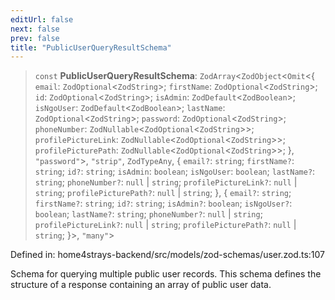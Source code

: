 ```yaml
---
editUrl: false
next: false
prev: false
title: "PublicUserQueryResultSchema"
---
```


> `const` **PublicUserQueryResultSchema**: `ZodArray`\<`ZodObject`\<`Omit`\<\{ `email`: `ZodOptional`\<`ZodString`\>; `firstName`: `ZodOptional`\<`ZodString`\>; `id`: `ZodOptional`\<`ZodString`\>; `isAdmin`: `ZodDefault`\<`ZodBoolean`\>; `isNgoUser`: `ZodDefault`\<`ZodBoolean`\>; `lastName`: `ZodOptional`\<`ZodString`\>; `password`: `ZodOptional`\<`ZodString`\>; `phoneNumber`: `ZodNullable`\<`ZodOptional`\<`ZodString`\>\>; `profilePictureLink`: `ZodNullable`\<`ZodOptional`\<`ZodString`\>\>; `profilePicturePath`: `ZodNullable`\<`ZodOptional`\<`ZodString`\>\>; \}, `"password"`\>, `"strip"`, `ZodTypeAny`, \{ `email?`: `string`; `firstName?`: `string`; `id?`: `string`; `isAdmin`: `boolean`; `isNgoUser`: `boolean`; `lastName?`: `string`; `phoneNumber?`: `null` \| `string`; `profilePictureLink?`: `null` \| `string`; `profilePicturePath?`: `null` \| `string`; \}, \{ `email?`: `string`; `firstName?`: `string`; `id?`: `string`; `isAdmin?`: `boolean`; `isNgoUser?`: `boolean`; `lastName?`: `string`; `phoneNumber?`: `null` \| `string`; `profilePictureLink?`: `null` \| `string`; `profilePicturePath?`: `null` \| `string`; \}\>, `"many"`\>

Defined in: home4strays-backend/src/models/zod-schemas/user.zod.ts:107

Schema for querying multiple public user records.
This schema defines the structure of a response containing an array of public user data.
